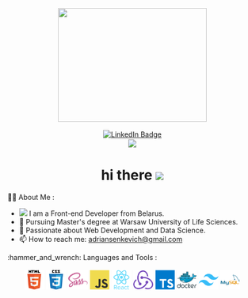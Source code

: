 
<div id="header" align="center">
  <img src="https://media.giphy.com/media/heIX5HfWgEYlW/giphy.gif" align="center" width="300px" height="230px"/>
</div></br>
<div id="badges" align="center">
  <a href="https://www.linkedin.com/in/adryian-senkevich/">
    <img src="https://img.shields.io/badge/LinkedIn-blue?style=for-the-badge&logo=linkedin&logoColor=white" alt="LinkedIn Badge"/>
  </a>
</div>
<div align="center">
  <img src="https://komarev.com/ghpvc/?username=RainyTrain&style=flat-square&color=blue" align="center"/>
</div>
<h1 align="center">
  hi there
  <img src="https://media.giphy.com/media/hvRJCLFzcasrR4ia7z/giphy.gif" width="25px"/>
</h1>

:man_technologist: About Me :</br>

- <img src="https://media.giphy.com/media/WUlplcMpOCEmTGBtBW/giphy.gif" width="25"> I am a Front-end Developer from Belarus.
- :telescope: Pursuing Master's degree at Warsaw University of Life Sciences.
- :seedling: Passionate about Web Development and Data Science.
- :mailbox: How to reach me: adriansenkevich@gmail.com

<div>
  :hammer_and_wrench: Languages and Tools :
</div></br>
<div align="center">
      <img
        src="https://raw.githubusercontent.com/devicons/devicon/1119b9f84c0290e0f0b38982099a2bd027a48bf1/icons/html5/html5-original-wordmark.svg"
        width="40"
      />
      <img
        src="https://raw.githubusercontent.com/devicons/devicon/1119b9f84c0290e0f0b38982099a2bd027a48bf1/icons/css3/css3-original-wordmark.svg"
        width="40"
      />
      <img
        src="https://raw.githubusercontent.com/devicons/devicon/1119b9f84c0290e0f0b38982099a2bd027a48bf1/icons/sass/sass-original.svg"
        width="40"
      />
      <img
        src="https://raw.githubusercontent.com/devicons/devicon/1119b9f84c0290e0f0b38982099a2bd027a48bf1/icons/javascript/javascript-original.svg"
        width="40"
      />
      <img
        src="https://raw.githubusercontent.com/devicons/devicon/1119b9f84c0290e0f0b38982099a2bd027a48bf1/icons/react/react-original-wordmark.svg"
        width="40"
      />
      <img
        src="https://raw.githubusercontent.com/devicons/devicon/1119b9f84c0290e0f0b38982099a2bd027a48bf1/icons/redux/redux-original.svg"
        width="40"
      />
      <img
        src="https://raw.githubusercontent.com/devicons/devicon/1119b9f84c0290e0f0b38982099a2bd027a48bf1/icons/typescript/typescript-plain.svg"
        width="40"
      />
      <img
        src="https://raw.githubusercontent.com/devicons/devicon/1119b9f84c0290e0f0b38982099a2bd027a48bf1/icons/docker/docker-original-wordmark.svg"
        width="40"
      />
      <img
        src="https://raw.githubusercontent.com/devicons/devicon/1119b9f84c0290e0f0b38982099a2bd027a48bf1/icons/tailwindcss/tailwindcss-plain.svg"
        width="40"
      />
      <img
        src="https://raw.githubusercontent.com/devicons/devicon/1119b9f84c0290e0f0b38982099a2bd027a48bf1/icons/mysql/mysql-original-wordmark.svg"
        width="40"
      />
</div>
